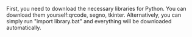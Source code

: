 First, you need to download the necessary libraries for Python. You can download them yourself:qrcode, segno, tkinter. Alternatively, you can simply run "import library.bat" and everything will be downloaded automatically.
